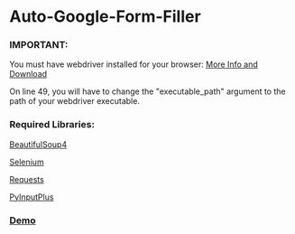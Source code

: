 # Auto-Google-Form-Filler

### IMPORTANT:

You must have webdriver installed for your browser:
[More Info and Download](https://www.selenium.dev/documentation/en/webdriver/driver_requirements/#quick-reference)

On line 49, you will have to change the "executable_path" argument to the path of your webdriver executable.

### Required Libraries:

[BeautifulSoup4](https://pypi.org/project/beautifulsoup4/)

[Selenium](https://pypi.org/project/selenium/)

[Requests](https://pypi.org/project/requests/)

[PyInputPlus](https://pypi.org/project/PyInputPlus/)

### [Demo](https://streamable.com/rjqd4r)
